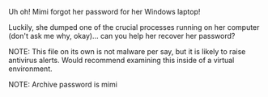 Uh oh! Mimi forgot her password for her Windows laptop!

Luckily, she dumped one of the crucial processes running on her computer (don't ask me why, okay)... can you help her recover her password?

NOTE: This file on its own is not malware per say, but it is likely to raise antivirus alerts. Would recommend examining this inside of a virtual environment.

NOTE: Archive password is mimi